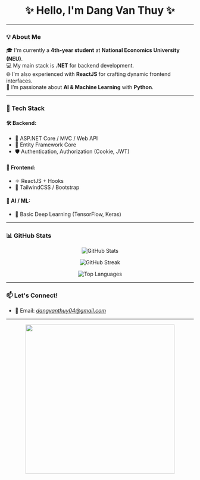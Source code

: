 <h1 align="center">✨ Hello, I'm Dang Van Thuy ✨</h1>
<p align="center">

</p>

---

### 💡 About Me

🎓 I'm currently a **4th-year student** at **National Economics University (NEU)**.  
💻 My main stack is **.NET** for backend development.  
🌐 I'm also experienced with **ReactJS** for crafting dynamic frontend interfaces.  
🧠 I’m passionate about **AI & Machine Learning** with **Python**.

---

### 🚀 Tech Stack

#### 🛠 Backend:
- 🧱 ASP.NET Core / MVC / Web API
- 🐘 Entity Framework Core
- 🛡️ Authentication, Authorization (Cookie, JWT)

#### 🎨 Frontend:
- ⚛️ ReactJS + Hooks
- 🌈 TailwindCSS / Bootstrap
#### 🤖 AI / ML:
- 🧠 Basic Deep Learning (TensorFlow, Keras)

---

### 📊 GitHub Stats

<p align="center">
  <img src="https://github-readme-stats.vercel.app/api?username=your-github-username&show_icons=true&theme=radical" alt="GitHub Stats"/>
</p>

<p align="center">
  <img src="https://github-readme-streak-stats.herokuapp.com/?user=your-github-username&theme=tokyonight" alt="GitHub Streak"/>
</p>

<p align="center">
  <img src="https://github-readme-stats.vercel.app/api/top-langs/?username=your-github-username&layout=compact&theme=gruvbox" alt="Top Languages"/>
</p>

---

### 📫 Let's Connect!

- 📧 Email: *dangvanthuy04@gmail.com*  


---

<p align="center">
  <img src="https://media.giphy.com/media/qgQUggAC3Pfv687qPC/giphy.gif" width="400" />
</p>


